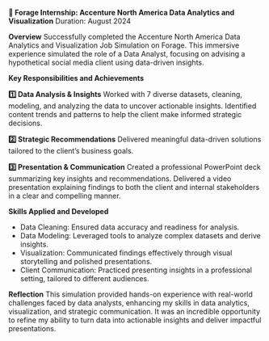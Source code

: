 **🌟 Forage Internship: Accenture North America Data Analytics and Visualization**
Duration: August 2024

**Overview**
Successfully completed the Accenture North America Data Analytics and Visualization Job Simulation on Forage. This immersive experience simulated the role of a Data Analyst, focusing on advising a hypothetical social media client using data-driven insights.

**Key Responsibilities and Achievements**

**1️⃣ Data Analysis & Insights**
Worked with 7 diverse datasets, cleaning, modeling, and analyzing the data to uncover actionable insights.
Identified content trends and patterns to help the client make informed strategic decisions.

**2️⃣ Strategic Recommendations**
Delivered meaningful data-driven solutions tailored to the client’s business goals.

**3️⃣ Presentation & Communication**
Created a professional PowerPoint deck summarizing key insights and recommendations.
Delivered a video presentation explaining findings to both the client and internal stakeholders in a clear and compelling manner.

**Skills Applied and Developed**
- Data Cleaning: Ensured data accuracy and readiness for analysis.
- Data Modeling: Leveraged tools to analyze complex datasets and derive insights.
- Visualization: Communicated findings effectively through visual storytelling and polished presentations.
- Client Communication: Practiced presenting insights in a professional setting, tailored to different audiences.
  
**Reflection**
This simulation provided hands-on experience with real-world challenges faced by data analysts, enhancing my skills in data analytics, visualization, and strategic communication. It was an incredible opportunity to refine my ability to turn data into actionable insights and deliver impactful presentations.
